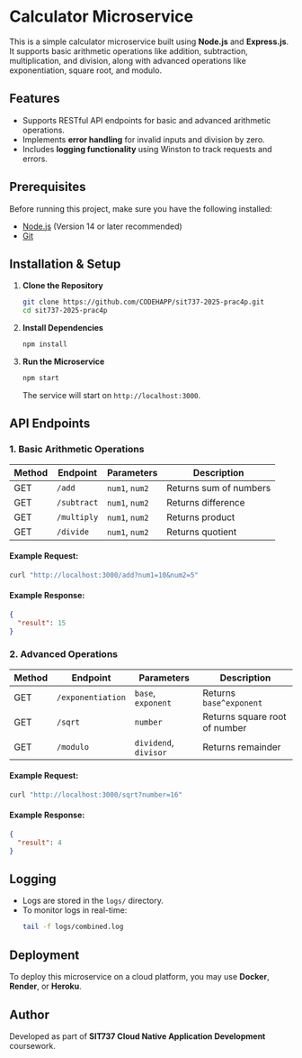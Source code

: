 # Calculator Microservice

This is a simple calculator microservice built using **Node.js** and **Express.js**. It supports basic arithmetic operations like addition, subtraction, multiplication, and division, along with advanced operations like exponentiation, square root, and modulo.

## Features
- Supports RESTful API endpoints for basic and advanced arithmetic operations.
- Implements **error handling** for invalid inputs and division by zero.
- Includes **logging functionality** using Winston to track requests and errors.

## Prerequisites
Before running this project, make sure you have the following installed:

- [Node.js](https://nodejs.org/en/download/) (Version 14 or later recommended)
- [Git](https://git-scm.com/downloads)

## Installation & Setup
1. **Clone the Repository**
   ```sh
   git clone https://github.com/CODEHAPP/sit737-2025-prac4p.git
   cd sit737-2025-prac4p
   ```

2. **Install Dependencies**
   ```sh
   npm install
   ```

3. **Run the Microservice**
   ```sh
   npm start
   ```

   The service will start on `http://localhost:3000`.

## API Endpoints
### 1. Basic Arithmetic Operations
| Method | Endpoint         | Parameters              | Description              |
|--------|----------------|--------------------------|--------------------------|
| GET    | `/add`         | `num1`, `num2`          | Returns sum of numbers  |
| GET    | `/subtract`    | `num1`, `num2`          | Returns difference      |
| GET    | `/multiply`    | `num1`, `num2`          | Returns product         |
| GET    | `/divide`      | `num1`, `num2`          | Returns quotient        |

#### Example Request:
```sh
curl "http://localhost:3000/add?num1=10&num2=5"
```
#### Example Response:
```json
{
  "result": 15
}
```

### 2. Advanced Operations
| Method | Endpoint          | Parameters                 | Description                      |
|--------|-----------------|-----------------------------|----------------------------------|
| GET    | `/exponentiation` | `base`, `exponent`         | Returns `base^exponent`         |
| GET    | `/sqrt`          | `number`                   | Returns square root of number   |
| GET    | `/modulo`        | `dividend`, `divisor`      | Returns remainder               |

#### Example Request:
```sh
curl "http://localhost:3000/sqrt?number=16"
```
#### Example Response:
```json
{
  "result": 4
}
```

## Logging
- Logs are stored in the `logs/` directory.
- To monitor logs in real-time:
  ```sh
  tail -f logs/combined.log
  ```

## Deployment
To deploy this microservice on a cloud platform, you may use **Docker**, **Render**, or **Heroku**.

## Author
Developed as part of **SIT737 Cloud Native Application Development** coursework.


